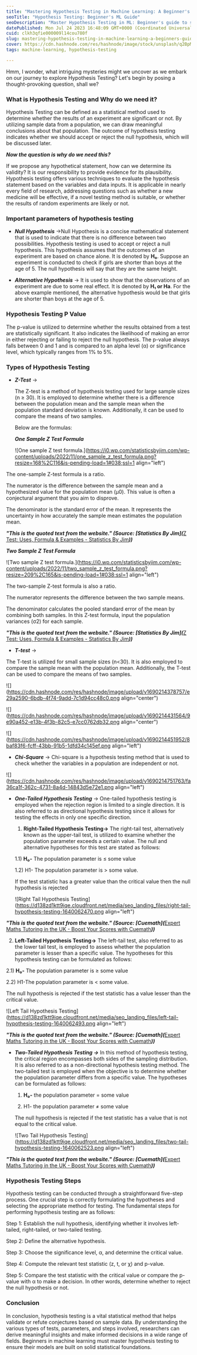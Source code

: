 ```yaml
---
title: "Mastering Hypothesis Testing in Machine Learning: A Beginner's Guide"
seoTitle: "Hypothesis Testing: Beginner's ML Guide"
seoDescription: "Master Hypothesis Testing in ML: Beginner's guide to statistical methods, Z/T/Chi-Square tests, one/two-tailed tests, and 5-step process"
datePublished: Mon Jul 24 2023 16:48:09 GMT+0000 (Coordinated Universal Time)
cuid: clkh3qfie000009l14cou780f
slug: mastering-hypothesis-testing-in-machine-learning-a-beginners-guide
cover: https://cdn.hashnode.com/res/hashnode/image/stock/unsplash/q2BpMaqzDNQ/upload/60e26a7f18434ad39cac9c6dc1ddf990.jpeg
tags: machine-learning, hypothesis-testing

---
```


Hmm, I wonder, what intriguing mysteries might we uncover as we embark on our journey to explore Hypothesis Testing? Let's begin by posing a thought-provoking question, shall we?

### What is Hypothesis Testing and Why do we need it?

Hypothesis Testing can be defined as a statistical method used to determine whether the results of an experiment are significant or not. By utilizing sample data from a population, we can draw meaningful conclusions about that population. The outcome of hypothesis testing indicates whether we should accept or reject the null hypothesis, which will be discussed later.

***Now the question is why do we need this?***

If we propose any hypothetical statement, how can we determine its validity? It is our responsibility to provide evidence for its plausibility. Hypothesis testing offers various techniques to evaluate the hypothesis statement based on the variables and data inputs. It is applicable in nearly every field of research, addressing questions such as whether a new medicine will be effective, if a novel testing method is suitable, or whether the results of random experiments are likely or not.

### Important parameters of hypothesis testing

* ***Null Hypothesis*** -&gt;Null Hypothesis is a concise mathematical statement that is used to indicate that there is no difference between two possibilities. Hypothesis testing is used to accept or reject a null hypothesis. This hypothesis assumes that the outcomes of an experiment are based on chance alone. It is denoted by **H₀**. Suppose an experiment is conducted to check if girls are shorter than boys at the age of 5. The null hypothesis will say that they are the same height.
    
* ***Alternative Hypothesis*** -&gt; It is used to show that the observations of an experiment are due to some real effect. It is denoted by **H₁ or Ha**. For the above example mentioned, the alternative hypothesis would be that girls are shorter than boys at the age of 5.
    

### Hypothesis Testing P Value

The p-value is utilized to determine whether the results obtained from a test are statistically significant. It also indicates the likelihood of making an error in either rejecting or failing to reject the null hypothesis. The p-value always falls between 0 and 1 and is compared to an alpha level (α) or significance level, which typically ranges from 1% to 5%.

### Types of Hypothesis Testing

* ***Z-Test*** -&gt;
    
    The Z-test is a method of hypothesis testing used for large sample sizes (n ≥ 30). It is employed to determine whether there is a difference between the population mean and the sample mean when the population standard deviation is known. Additionally, it can be used to compare the means of two samples.
    
    Below are the formulas:
    
    ***One Sample Z Test Formula***
    
    ![One sample Z test formula.](https://i0.wp.com/statisticsbyjim.com/wp-content/uploads/2022/11/one_sample_z_test_formula.png?resize=168%2C116&is-pending-load=1#038;ssl=1 align="left")
    

The one-sample Z-test formula is a ratio.

The numerator is the difference between the sample mean and a hypothesized value for the population mean (µ0). This value is often a conjectural argument that you aim to disprove.

The denominator is the standard error of the mean. It represents the uncertainty in how accurately the sample mean estimates the population mean.

***"This is the quoted text from the website." (Source: \[Statistics By Jim\](***[Z Test: Uses, Formula & Examples - Statistics By Jim](https://statisticsbyjim.com/hypothesis-testing/z-test/)***))***

***Two Sample Z Test Formula***

![Two sample Z test formula.](https://i0.wp.com/statisticsbyjim.com/wp-content/uploads/2022/11/two_sample_z_test_formula.png?resize=209%2C165&is-pending-load=1#038;ssl=1 align="left")

The two-sample Z-test formula is also a ratio.

The numerator represents the difference between the two sample means.

The denominator calculates the pooled standard error of the mean by combining both samples. In this Z-test formula, input the population variances (σ2) for each sample.

***"This is the quoted text from the website." (Source: \[Statistics By Jim\](***[Z Test: Uses, Formula & Examples - Statistics By Jim](https://statisticsbyjim.com/hypothesis-testing/z-test/)***))***

* ***T-test*** -&gt;
    

The T-test is utilized for small sample sizes (n&lt;30). It is also employed to compare the sample mean with the population mean. Additionally, the T-test can be used to compare the means of two samples.

![](https://cdn.hashnode.com/res/hashnode/image/upload/v1690214378757/e29a2590-6bdb-4f74-9add-7c1d94cc48c0.png align="center")

![](https://cdn.hashnode.com/res/hashnode/image/upload/v1690214431564/9e90a452-e13b-4f3b-82c5-e7cc0762db32.png align="center")

![](https://cdn.hashnode.com/res/hashnode/image/upload/v1690214451952/8baf83f6-fcff-43bb-91b5-1dfd34c145ef.png align="left")

* ***Chi-Square*** \-&gt; Chi-square is a hypothesis testing method that is used to check whether the variables in a population are independent or not.
    

![](https://cdn.hashnode.com/res/hashnode/image/upload/v1690214751763/fa36ca1f-362c-4731-8a4d-14843d5e72e1.png align="left")

* ***One-Tailed Hypothesis Testing*** \-&gt; One-tailed hypothesis testing is employed when the rejection region is limited to a single direction. It is also referred to as directional hypothesis testing since it allows for testing the effects in only one specific direction.
    
    1) **Right-Tailed Hypothesis Testing-&gt;** The right-tail test, alternatively known as the upper-tail test, is utilized to examine whether the population parameter exceeds a certain value. The null and alternative hypotheses for this test are stated as follows:
    
    1.1) **H₀-** The population parameter is ≤ some value
    
    1.2) H1- The population parameter is &gt; some value.
    
    If the test statistic has a greater value than the critical value then the null hypothesis is rejected
    
    ![Right Tail Hypothesis Testing](https://d138zd1ktt9iqe.cloudfront.net/media/seo_landing_files/right-tail-hypothesis-testing-1640062470.png align="left")
    

***"This is the quoted text from the website." (Source: \[Cuemath\](***[Expert Maths Tutoring in the UK - Boost Your Scores with Cuemath](https://www.cuemath.com/data/hypothesis-testing/)***))***

2) **Left-Tailed Hypothesis Testing-&gt;** The left-tail test, also referred to as the lower tail test, is employed to assess whether the population parameter is lesser than a specific value. The hypotheses for this hypothesis testing can be formulated as follows:

2.1) **H₀-** The population parameter is ≥ some value

2.2) H1-The population parameter is &lt; some value.

The null hypothesis is rejected if the test statistic has a value lesser than the critical value.

![Left Tail Hypothesis Testing](https://d138zd1ktt9iqe.cloudfront.net/media/seo_landing_files/left-tail-hypothesis-testing-1640062493.png align="left")

***"This is the quoted text from the website." (Source: \[Cuemath\](***[Expert Maths Tutoring in the UK - Boost Your Scores with Cuemath](https://www.cuemath.com/data/hypothesis-testing/)***))***

* ***Two-Tailed Hypothesis Testing -&gt;*** In this method of hypothesis testing, the critical region encompasses both sides of the sampling distribution. It is also referred to as a non-directional hypothesis testing method. The two-tailed test is employed when the objective is to determine whether the population parameter differs from a specific value. The hypotheses can be formulated as follows:
    
    1) **H₀-** the population parameter = some value
    
    2) H1- the population parameter ≠ some value
    
    The null hypothesis is rejected if the test statistic has a value that is not equal to the critical value.
    
    ![Two Tail Hypothesis Testing](https://d138zd1ktt9iqe.cloudfront.net/media/seo_landing_files/two-tail-hypothesis-testing-1640062523.png align="left")
    

***"This is the quoted text from the website." (Source: \[Cuemath\](***[Expert Maths Tutoring in the UK - Boost Your Scores with Cuemath](https://www.cuemath.com/data/hypothesis-testing/)***))***  

### **Hypothesis Testing Steps**

Hypothesis testing can be conducted through a straightforward five-step process. One crucial step is correctly formulating the hypotheses and selecting the appropriate method for testing. The fundamental steps for performing hypothesis testing are as follows:

Step 1: Establish the null hypothesis, identifying whether it involves left-tailed, right-tailed, or two-tailed testing.

Step 2: Define the alternative hypothesis.

Step 3: Choose the significance level, α, and determine the critical value.

Step 4: Compute the relevant test statistic (z, t, or χ) and p-value.

Step 5: Compare the test statistic with the critical value or compare the p-value with α to make a decision. In other words, determine whether to reject the null hypothesis or not.

### Conclusion

In conclusion, hypothesis testing is a vital statistical method that helps validate or refute conjectures based on sample data. By understanding the various types of tests, parameters, and steps involved, researchers can derive meaningful insights and make informed decisions in a wide range of fields. Beginners in machine learning must master hypothesis testing to ensure their models are built on solid statistical foundations.